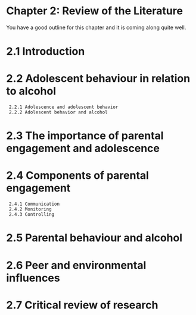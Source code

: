 #  Chapter 2: Review of the Literature
You have a good outline for this chapter and it is coming along quite well.

# 2.1 Introduction  
# 2.2 Adolescent behaviour in relation to alcohol
	 2.2.1 Adolescence and adolescent behavior
	 2.2.2 Adolescent behavior and alcohol
# 2.3 The importance of parental engagement and adolescence
# 2.4 Components of parental engagement
	 2.4.1 Communication
	 2.4.2 Monitoring
	 2.4.3 Controlling
# 2.5 Parental behaviour and alcohol
# 2.6 Peer and environmental influences
# 2.7 Critical review of research



    
    
    
    
    
    
    
    
    
    
    
    
    
    
    
    
    
    
    
    
    
    
    
    
    
    
    